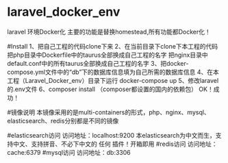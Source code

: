 # laravel_docker_env
laravel 环境Docker化
主要的功能是替换homestead,所有功能都Docker化！

#Install
1、把自己工程的代码clone下来
2、在当前目录下clone下本工程的代码
把php目录中Dockerfile中的taurus全部换成自己工程的名字
把nginx目录中default.conf中的所有taurus全部换成自己工程的名字
3、把docker-compose.yml文件中的“db”下的数据库信息填为自己所需的数据库信息
4、在本工程（Laravel_Docker_env）目录下运行 docker-compose up
5、修改laravel的.env文件
6、composer install （composer都设置的国内的依赖包）
OK！成功！

#镜像说明
  本镜像采用的是multi-containers的形式，php、nginx、mysql、elasticsearch、redis分别都是不同的镜像

#elasticsearch访问
 访问地址：localhost:9200
 本elasticsearch为中文而生，支持中文、支持拼音、不必下中文的 任何 插件！开箱即用
#redis访问
 访问地址：cache:6379
#mysql访问
  访问地址：db:3306
